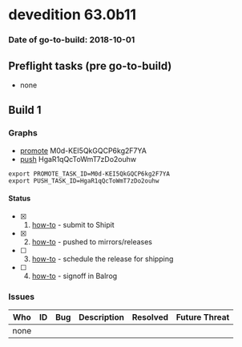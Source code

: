 # devedition 63.0b11

### Date of go-to-build: 2018-10-01

## Preflight tasks (pre go-to-build)
- none

## Build 1  

### Graphs
* [promote](https://tools.taskcluster.net/push-inspector/#/M0d-KEI5QkGQCP6kg2F7YA) M0d-KEI5QkGQCP6kg2F7YA
* [push](https://tools.taskcluster.net/push-inspector/#/HgaR1qQcToWmT7zDo2ouhw) HgaR1qQcToWmT7zDo2ouhw
```
export PROMOTE_TASK_ID=M0d-KEI5QkGQCP6kg2F7YA
export PUSH_TASK_ID=HgaR1qQcToWmT7zDo2ouhw
```


#### Status
- [x] 1.  [how-to](https://wiki.mozilla.org/Release:Release_Automation_on_Mercurial:Starting_a_Release#Submit_to_Ship_It)  - submit to Shipit
- [x] 2.  [how-to](https://github.com/mozilla-releng/releasewarrior-2.0/blob/master/docs/release-promotion/desktop/howto.md#push-artifacts-to-releases-directory)  - pushed to mirrors/releases
- [ ] 3.  [how-to](https://github.com/mozilla-releng/releasewarrior-2.0/blob/master/docs/release-promotion/desktop/howto.md#ship-the-release)  - schedule the release for shipping
- [ ] 4.  [how-to](https://github.com/mozilla-releng/releasewarrior-2.0/blob/master/docs/release-promotion/desktop/howto.md#obtain-sign-offs-for-changes)  - signoff in Balrog

### Issues
| Who                 | ID               | Bug                                                                 | Description                | Resolved                | Future Threat                |
| ------------------- | ---------------- | ------------------------------------------------------------------- | -------------------------- | ----------------------- | ---------------------------- |
| none | | | | | |

